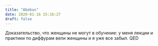 ```yaml
---
title: "Abobus"
date: 2020-01-16 15:16:27
draft: false
---
```


<provocation>
Доказательство, что женщины не могут в обучение: у меня лекции и практики по диффурам вели женщины и я уже все забыл. QED
</provocation>
